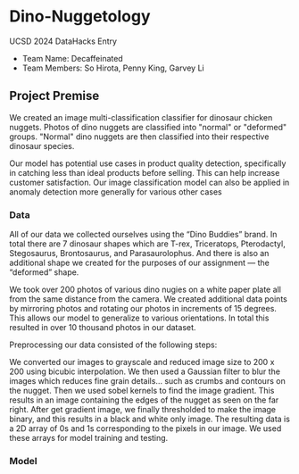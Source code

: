# Dino-Nuggetology
UCSD 2024 DataHacks Entry
* Team Name: Decaffeinated
* Team Members: So Hirota, Penny King, Garvey Li

## Project Premise 
We created an image multi-classification classifier for dinosaur chicken nuggets. Photos of dino nuggets are classified into "normal" or "deformed" groups. "Normal" dino nuggets are then classified into their respective dinosaur species.

Our model has potential use cases in product quality detection, specifically in catching less than ideal products before selling. This can help increase customer satisfaction. Our image classification model can also be applied in anomaly detection more generally for various other cases


### Data
All of our data we collected ourselves using the “Dino Buddies” brand. In total there are 7 dinosaur shapes which are T-rex, Triceratops, Pterodactyl, Stegosaurus, Brontosaurus, and Parasaurolophus. And there is also an additional shape we created for the purposes of our assignment –– the “deformed” shape.


We took over 200 photos of various dino nugies on a white paper plate all from the same distance from the camera. We created additional data points by mirroring photos and rotating our photos in increments of 15 degrees. This allows our model to generalize to various orientations. In total this resulted in over 10 thousand photos in our dataset.


Preprocessing our data consisted of the following steps:


We converted our images to grayscale and reduced image size to 200 x 200 using bicubic interpolation. We then used a Gaussian filter to blur the images which reduces fine grain details… such as crumbs and contours on the nugget. Then we used sobel kernels to find the image gradient. This results in an image containing the edges of the nugget as seen on the far right. After get gradient image, we finally thresholded to make the image binary, and this results in a black and white only image. The resulting data is a 2D array of 0s and 1s corresponding to the pixels in our image. We used these arrays for model training and testing.


### Model


